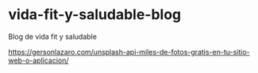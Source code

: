 # vida-fit-y-saludable-blog
Blog de vida fit y saludable


https://gersonlazaro.com/unsplash-api-miles-de-fotos-gratis-en-tu-sitio-web-o-aplicacion/